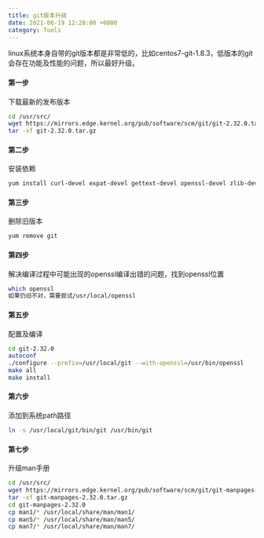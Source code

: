 ```yaml
---
title: git版本升级
date: 2021-06-19 12:28:00 +0800
category: Tools
---
```


linux系统本身自带的git版本都是非常低的，比如centos7-git-1.8.3，低版本的git会存在功能及性能的问题，所以最好升级。

#### 第一步
下载最新的发布版本
```bash
cd /usr/src/
wget https://mirrors.edge.kernel.org/pub/software/scm/git/git-2.32.0.tar.gz
tar -xf git-2.32.0.tar.gz
```
#### 第二步
安装依赖
```bash
yum install curl-devel expat-devel gettext-devel openssl-devel zlib-devel gcc perl-ExtUtils-MakeMaker
```
#### 第三步
删除旧版本
```bash
yum remove git
```
#### 第四步
解决编译过程中可能出现的openssl编译出错的问题，找到openssl位置
```bash
which openssl
如果仍旧不对，需要尝试/usr/local/openssl
```
#### 第五步
配置及编译
```bash
cd git-2.32.0
autoconf
./configure --prefix=/usr/local/git --with-openssl=/usr/bin/openssl
make all
make install
```
#### 第六步
添加到系统path路径
```bash
ln -s /usr/local/git/bin/git /usr/bin/git
```
#### 第七步
升级man手册
```bash
cd /usr/src/
wget https://mirrors.edge.kernel.org/pub/software/scm/git/git-manpages-2.32.0.tar.gz
tar -xf git-manpages-2.32.0.tar.gz
cd git-manpages-2.32.0
cp man1/* /usr/local/share/man/man1/
cp man5/* /usr/local/share/man/man5/
cp man7/* /usr/local/share/man/man7/
```